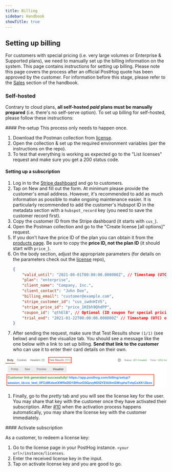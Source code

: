 ```yaml
---
title: Billing
sidebar: Handbook
showTitle: true
---
```


## Setting up billing
For customers with special pricing (i.e. very large volumes or Enterprise & Supported plans), we need to manually set up the billing information on the system. This page contains instructions for setting up billing. Please note this page covers the process after an official PostHog quote has been approved by the customer. For information before this stage, please refer to the [Sales](/handbook/growth/sales) section of the handbook.

### Self-hosted
Contrary to cloud plans, **all self-hosted _paid_ plans must be manually prepared** (i.e. there's no self-serve option). To set up billing for self-hosted, please follow these instructions:

#### Pre-setup
This process only needs to happen once.
1. Download the Postman collection from [license][license].
1. Open the collection & set up the required environment variables (per the instructions on the repo).
1. To test that everything is working as expected go to the "List licenses" request and make sure you get a 200 status code.

#### Setting up a subscription
1. Log in to the [Stripe dashboard](https://dashboard.stripe.com/customers) and go to customers.
1. Tap on New and fill out the form. At minimum please provide the customer's email address. However, it's recommended to add as much information as possible to make ongoing maintenance easier. It is particularly recommended to add the customer's Hubspot ID in the metadata section with a `hubspot_record` key (you need to save the customer record first).
1. Copy the customer ID from the Stripe dashboard (it starts with `cus_`).
1. Open the Postman collection and go to the "Create license [all options]" request.
1. If you don't have the price ID of the plan you can obtain it from the [products page](https://dashboard.stripe.com/products). Be sure to copy the **price ID, not the plan ID** (it should start with `price_`).
1. On the body section, adjust the appropriate parameters (for details on the parameters check out the [license][license] repo), 
    ```json
    {
        "valid_until": "2021-06-01T00:00:00.000000Z", // Timestamp (UTC) of when the license should expire (this won't affect the ongoing subscription agreement)
        "plan": "enterprise",
        "client_name": "Company, Inc.",
        "client_contact": "John Doe",
        "billing_email": "customer@example.com",
        "stripe_customer_id": "cus_iwdnHIV5",
        "stripe_price_id": "price_1HIbh9QhdPP",
        "coupon_id": "qthElB", // Optional (ID coupon for special pricing)
        "trial_end": "2021-01-22T00:00:00.000000Z" // Timestamp (UTC) of when the trial should end
    }
    ```
1. After sending the request, make sure that Test Results show `(1/1)` (see below) and open the visualize tab. You should see a message like the one below with a link to set up billing. **Send that link to the customer** who can use it to enter their card details on their own.

![success license](../../images/license-key-1.png)

1. Finally, go to the _pretty_ tab and you will see the license key for the user. You may share that key with the customer once they have activated their subscription. After [#10](https://github.com/PostHog/license/issues/10) when the activation process happens automatically, you may share the license key with the customer immediately.

#### Activate subscription

As a customer, to redeem a license key:
1. Go to the license page in your PostHog instance. `<your url>/instance/licenses`.
1. Enter the received license key in the input.
1. Tap on activate license key and you are good to go.


[license]: https://github.com/posthog/license